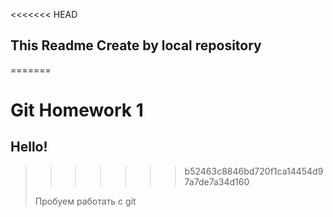 <<<<<<< HEAD
## This Readme Create by local repository
=======
# Git Homework 1
## Hello!
>>>>>>> b52463c8846bd720f1ca14454d97a7de7a34d160
> 
> Пробуем работать с git
